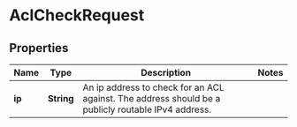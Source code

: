 

# AclCheckRequest


## Properties

Name | Type | Description | Notes
------------ | ------------- | ------------- | -------------
**ip** | **String** | An ip address to check for an ACL against. The address should be a publicly routable IPv4 address. | 



